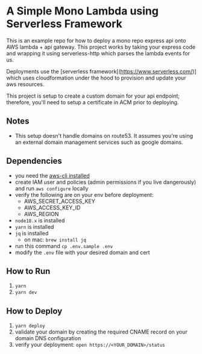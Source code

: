 # A Simple Mono Lambda using Serverless Framework

This is an example repo for how to deploy a mono repo express api onto AWS lambda + api gateway. This project works by taking your express code and wrapping it using serverless-http which parses the lambda events for us.

Deployments use the [serverless framework[(https://www.serverless.com/)] which uses cloudformation under the hood to provision and update your aws resources.

This project is setup to create a custom domain for your api endpoint; therefore, you'll need to setup a certificate in ACM prior to deploying.

## Notes

- This setup doesn't handle domains on route53. It assumes you're using an external domain management services such as google domains.

## Dependencies

- you need the [aws-cli installed](https://docs.aws.amazon.com/cli/latest/userguide/getting-started-install.html)
- create IAM user and policies (admin permissions if you live dangerously) and run `aws configure` locally
- verify the following are on your env before deployment:
  - AWS_SECRET_ACCESS_KEY
  - AWS_ACCESS_KEY_ID
  - AWS_REGION
- `node18.x` is installed
- `yarn` is installed
- `jq` is installed
  - on mac: `brew install jq`
- run this command `cp .env.sample .env`
- modify the `.env` file with your desired domain and cert

## How to Run

1. `yarn`
2. `yarn dev`

## How to Deploy

1. `yarn deploy`
2. validate your domain by creating the required CNAME record on your domain DNS configuration
3. verify your deployment: `open https://<YOUR_DOMAIN>/status`
